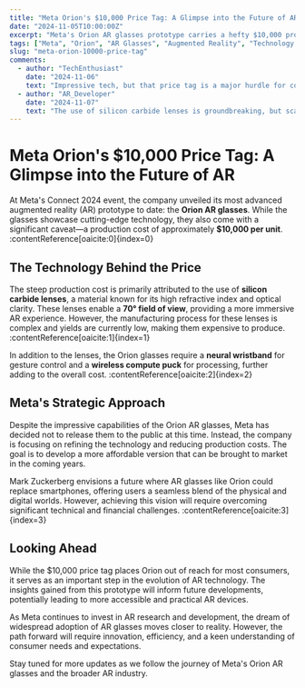 ```yaml
---
title: "Meta Orion's $10,000 Price Tag: A Glimpse into the Future of AR"
date: "2024-11-05T10:00:00Z"
excerpt: "Meta's Orion AR glasses prototype carries a hefty $10,000 production cost, signaling both the potential and challenges of advanced AR technology."
tags: ["Meta", "Orion", "AR Glasses", "Augmented Reality", "Technology News"]
slug: "meta-orion-10000-price-tag"
comments:
  - author: "TechEnthusiast"
    date: "2024-11-06"
    text: "Impressive tech, but that price tag is a major hurdle for consumer adoption."
  - author: "AR_Developer"
    date: "2024-11-07"
    text: "The use of silicon carbide lenses is groundbreaking, but scaling this technology will be challenging."
---
```


# Meta Orion's $10,000 Price Tag: A Glimpse into the Future of AR

At Meta's Connect 2024 event, the company unveiled its most advanced augmented reality (AR) prototype to date: the **Orion AR glasses**. While the glasses showcase cutting-edge technology, they also come with a significant caveat—a production cost of approximately **$10,000 per unit**. :contentReference[oaicite:0]{index=0}

## The Technology Behind the Price

The steep production cost is primarily attributed to the use of **silicon carbide lenses**, a material known for its high refractive index and optical clarity. These lenses enable a **70° field of view**, providing a more immersive AR experience. However, the manufacturing process for these lenses is complex and yields are currently low, making them expensive to produce. :contentReference[oaicite:1]{index=1}

In addition to the lenses, the Orion glasses require a **neural wristband** for gesture control and a **wireless compute puck** for processing, further adding to the overall cost. :contentReference[oaicite:2]{index=2}

## Meta's Strategic Approach

Despite the impressive capabilities of the Orion AR glasses, Meta has decided not to release them to the public at this time. Instead, the company is focusing on refining the technology and reducing production costs. The goal is to develop a more affordable version that can be brought to market in the coming years.

Mark Zuckerberg envisions a future where AR glasses like Orion could replace smartphones, offering users a seamless blend of the physical and digital worlds. However, achieving this vision will require overcoming significant technical and financial challenges. :contentReference[oaicite:3]{index=3}

## Looking Ahead

While the $10,000 price tag places Orion out of reach for most consumers, it serves as an important step in the evolution of AR technology. The insights gained from this prototype will inform future developments, potentially leading to more accessible and practical AR devices.

As Meta continues to invest in AR research and development, the dream of widespread adoption of AR glasses moves closer to reality. However, the path forward will require innovation, efficiency, and a keen understanding of consumer needs and expectations.

Stay tuned for more updates as we follow the journey of Meta's Orion AR glasses and the broader AR industry.
